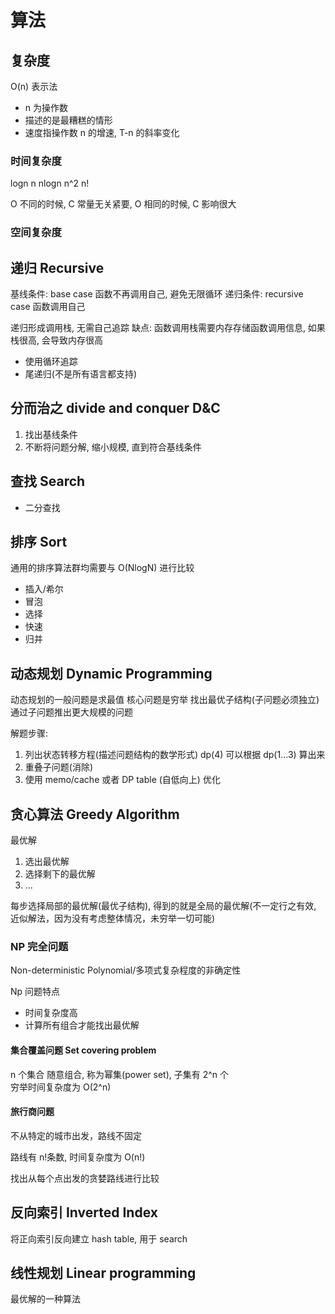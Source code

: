 # 算法

## 复杂度

O(n) 表示法

- n 为操作数
- 描述的是最糟糕的情形
- 速度指操作数 n 的增速, T-n 的斜率变化

### 时间复杂度

logn
n
nlogn
n^2
n!

O 不同的时候, C 常量无关紧要, O 相同的时候, C 影响很大

### 空间复杂度

## 递归 Recursive

基线条件: base case 函数不再调用自己, 避免无限循环
递归条件: recursive case 函数调用自己

递归形成调用栈, 无需自己追踪
缺点: 函数调用栈需要内存存储函数调用信息, 如果栈很高, 会导致内存很高

- 使用循环追踪
- 尾递归(不是所有语言都支持)

## 分而治之 divide and conquer D&C

1. 找出基线条件
2. 不断将问题分解, 缩小规模, 直到符合基线条件

## 查找 Search

- 二分查找

## 排序 Sort

通用的排序算法群均需要与 O(NlogN) 进行比较

- 插入/希尔
- 冒泡
- 选择
- 快速
- 归并

## 动态规划 Dynamic Programming

动态规划的一般问题是求最值
核心问题是穷举 找出最优子结构(子问题必须独立)  
通过子问题推出更大规模的问题

解题步骤:

1. 列出状态转移方程(描述问题结构的数学形式)  dp(4) 可以根据 dp(1...3) 算出来
2. 重叠子问题(消除)
3. 使用 memo/cache 或者 DP table (自低向上) 优化

## 贪心算法 Greedy Algorithm

最优解

1. 选出最优解
2. 选择剩下的最优解
3. ...

每步选择局部的最优解(最优子结构), 得到的就是全局的最优解(不一定行之有效, 近似解法，因为没有考虑整体情况，未穷举一切可能)

### NP 完全问题

Non-deterministic Polynomial/多项式复杂程度的非确定性

Np 问题特点

- 时间复杂度高
- 计算所有组合才能找出最优解

#### 集合覆盖问题 Set covering problem

n 个集合
随意组合, 称为幂集(power set), 子集有 2^n 个  
穷举时间复杂度为 O(2^n)  

#### 旅行商问题

不从特定的城市出发，路线不固定

路线有 n!条数, 时间复杂度为 O(n!)

找出从每个点出发的贪婪路线进行比较

## 反向索引 Inverted Index

将正向索引反向建立 hash table, 用于 search

## 线性规划 Linear programming

最优解的一种算法
